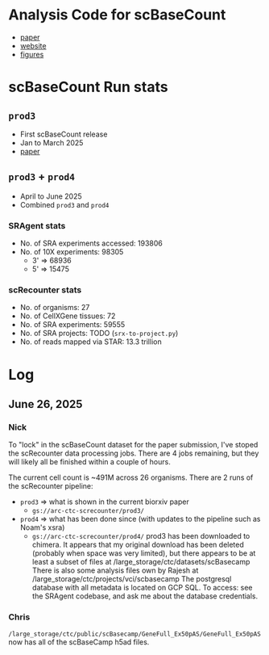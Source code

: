 Analysis Code for scBaseCount
=============================

* [paper](https://www.biorxiv.org/content/10.1101/2025.02.27.640494v2)
* [website](https://arcinstitute.org/tools/virtualcellatlas)
* [figures](https://www.dropbox.com/scl/fo/60fdemdmbgoowo3equfb4/AP-8vF9IN2cD0oCwyVFnqGw?dl=0&e=1&rlkey=a9bunjscbdmgr1sslg2vaubvs)


# scBaseCount Run stats 

## `prod3` 

* First scBaseCount release
* Jan to March 2025 
* [paper](https://www.biorxiv.org/content/10.1101/2025.02.27.640494v2)

## `prod3`  + `prod4`

* April to June 2025
* Combined `prod3` and `prod4`

### SRAgent stats

* No. of SRA experiments accessed: 193806
* No. of 10X experiments: 98305
  * 3' => 68936
  * 5' => 15475

### scRecounter stats

* No. of organisms: 27
* No. of CellXGene tissues: 72
* No. of SRA experiments: 59555
* No. of SRA projects: TODO (`srx-to-project.py`)
* No. of reads mapped via STAR: 13.3 trillion



# Log

## June 26, 2025

### Nick

To "lock" in the scBaseCount dataset for the paper submission, I've stoped the scRecounter data processing jobs.
There are 4 jobs remaining, but they will likely all be finished within a couple of hours.

The current cell count is ~491M across 26 organisms.
There are 2 runs of the scRecounter pipeline:
  * `prod3` => what is shown in the current biorxiv paper
    * `gs://arc-ctc-screcounter/prod3/`
  * `prod4` => what has been done since (with updates to the pipeline such as Noam's xsra)
    * `gs://arc-ctc-screcounter/prod4/`
prod3 has been downloaded to chimera. It appears that my original download has been deleted (probably when space was very limited), but there appears to be at least a subset of files at /large_storage/ctc/datasets/scBasecamp
There is also some analysis files own by Rajesh at /large_storage/ctc/projects/vci/scbasecamp
The postgresql database with all metadata is located on GCP SQL. To access: see the SRAgent codebase, and ask me about the database credentials.

### Chris

`/large_storage/ctc/public/scBasecamp/GeneFull_Ex50pAS/GeneFull_Ex50pAS` now has all of the scBaseCamp h5ad files.








